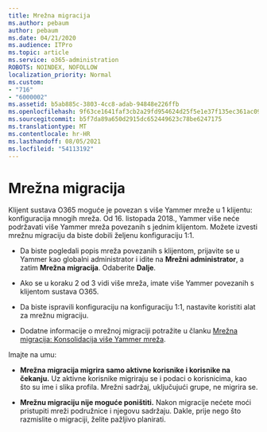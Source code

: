 ```yaml
---
title: Mrežna migracija
ms.author: pebaum
author: pebaum
ms.date: 04/21/2020
ms.audience: ITPro
ms.topic: article
ms.service: o365-administration
ROBOTS: NOINDEX, NOFOLLOW
localization_priority: Normal
ms.custom:
- "716"
- "6000002"
ms.assetid: b5ab885c-3803-4cc8-adab-94848e226ffb
ms.openlocfilehash: 9f63ce1641faf3cb2a29fd954624d25f5e1e37f135ec361ac09668086d78aa3e
ms.sourcegitcommit: b5f7da89a650d2915dc652449623c78be6247175
ms.translationtype: MT
ms.contentlocale: hr-HR
ms.lasthandoff: 08/05/2021
ms.locfileid: "54113192"
---
```

# <a name="network-migration"></a>Mrežna migracija

Klijent sustava O365 moguće je povezan s više Yammer mreže u 1 klijentu: konfiguracija mnogih mreža. Od 16. listopada 2018., Yammer više neće podržavati više Yammer mreža povezanih s jednim klijentom. Možete izvesti mrežnu migraciju da biste dobili željenu konfiguraciju 1:1.
  
- Da biste pogledali popis mreža povezanih s klijentom, prijavite se u Yammer kao globalni administrator i idite na **Mrežni administrator**, a zatim **Mrežna migracija**. Odaberite **Dalje**.

- Ako se u koraku 2 od 3 vidi više mreža, imate više Yammer povezanih s klijentom sustava O365.

- Da biste ispravili konfiguraciju na konfiguraciju 1:1, nastavite koristiti alat za mrežnu migraciju.

- Dodatne informacije o mrežnoj migraciji potražite u članku [Mrežna migracija: Konsolidacija više Yammer mreža](https://docs.microsoft.com/yammer/configure-your-yammer-network/consolidate-multiple-yammer-networks).

Imajte na umu:
  
- **Mrežna migracija migrira samo aktivne korisnike i korisnike na čekanju.** Uz aktivne korisnike migriraju se i podaci o korisnicima, kao što su ime i slika profila. Mrežni sadržaj, uključujući grupe, ne migrira se.

- **Mrežnu migraciju nije moguće poništiti.** Nakon migracije nećete moći pristupiti mreži podružnice i njegovu sadržaju. Dakle, prije nego što razmislite o migraciji, želite pažljivo planirati.
